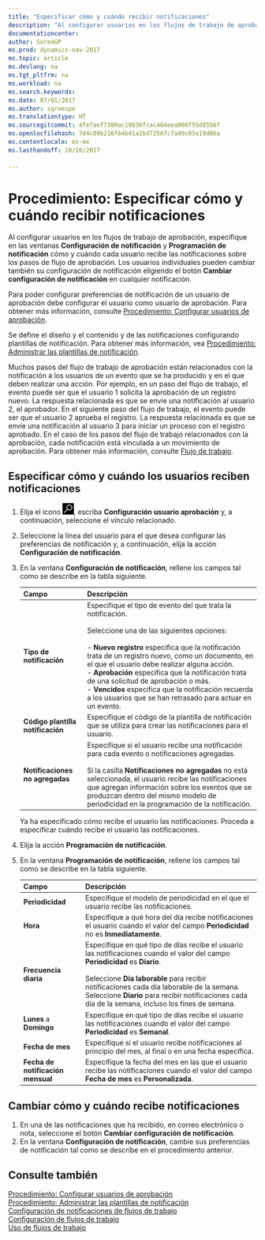 ```yaml
---
title: "Especificar cómo y cuándo recibir notificaciones"
description: "Al configurar usuarios en los flujos de trabajo de aprobación, especifique en las ventanas Configuración de notificación y Programación de notificación cómo y cuándo cada usuario recibe las notificaciones sobre los pasos de flujo de aprobación. Los usuarios individuales pueden cambiar también su configuración de notificación eligiendo el botón Cambiar configuración de notificación en cualquier notificación."
documentationcenter: 
author: SorenGP
ms.prod: dynamics-nav-2017
ms.topic: article
ms.devlang: na
ms.tgt_pltfrm: na
ms.workload: na
ms.search.keywords: 
ms.date: 07/01/2017
ms.author: sgroespe
ms.translationtype: HT
ms.sourcegitcommit: 4fefaef7380ac10836fcac404eea006f55d8556f
ms.openlocfilehash: 7d4c09b216f64b41a1bd72507c7a09c05e19d06a
ms.contentlocale: es-mx
ms.lasthandoff: 10/16/2017

---
```

# <a name="how-to-specify-when-and-how-to-receive-notifications"></a>Procedimiento: Especificar cómo y cuándo recibir notificaciones
Al configurar usuarios en los flujos de trabajo de aprobación, especifique en las ventanas **Configuración de notificación** y **Programación de notificación** cómo y cuándo cada usuario recibe las notificaciones sobre los pasos de flujo de aprobación. Los usuarios individuales pueden cambiar también su configuración de notificación eligiendo el botón **Cambiar configuración de notificación** en cualquier notificación.  

 Para poder configurar preferencias de notificación de un usuario de aprobación debe configurar el usuario como usuario de aprobación. Para obtener más información, consulte [Procedimiento: Configurar usuarios de aprobación](across-how-to-set-up-approval-users.md).  

 Se define el diseño y el contenido y de las notificaciones configurando plantillas de notificación. Para obtener más información, vea [Procedimiento: Administrar las plantillas de notificación](across-how-to-manage-notification-templates.md).  

 Muchos pasos del flujo de trabajo de aprobación están relacionados con la notificación a los usuarios de un evento que se ha producido y en el que deben realizar una acción. Por ejemplo, en un paso del flujo de trabajo, el evento puede ser que el usuario 1 solicita la aprobación de un registro nuevo. La respuesta relacionada es que se envíe una notificación al usuario 2, el aprobador. En el siguiente paso del flujo de trabajo, el evento puede ser que el usuario 2 aprueba el registro. La respuesta relacionada es que se envíe una notificación al usuario 3 para iniciar un proceso con el registro aprobado. En el caso de los pasos del flujo de trabajo relacionados con la aprobación, cada notificación está vinculada a un movimiento de aprobación. Para obtener más información, consulte [Flujo de trabajo](across-workflow.md).  

## <a name="specify-when-and-how-users-receive-notifications"></a>Especificar cómo y cuándo los usuarios reciben notificaciones  

1.  Elija el icono ![Buscar página o informe](media/ui-search/search_small.png "icono Buscar página o informe"), escriba **Configuración usuario aprobación** y, a continuación, seleccione el vínculo relacionado.  
2.  Seleccione la línea del usuario para el que desea configurar las preferencias de notificación y, a continuación, elija la acción **Configuración de notificación**.  
3.  En la ventana **Configuración de notificación**, rellene los campos tal como se describe en la tabla siguiente.  

    |Campo|Descripción|  
    |---------------------------------|---------------------------------------|  
    |**Tipo de notificación**|Especifique el tipo de evento del que trata la notificación.<br /><br /> Seleccione una de las siguientes opciones:<br /><br /> -   **Nuevo registro** especifica que la notificación trata de un registro nuevo, como un documento, en el que el usuario debe realizar alguna acción.<br />-   **Aprobación** especifica que la notificación trata de una solicitud de aprobación o más.<br />-   **Vencidos** especifica que la notificación recuerda a los usuarios que se han retrasado para actuar en un evento.|  
    |**Código plantilla notificación**|Especifique el código de la plantilla de notificación que se utiliza para crear las notificaciones para el usuario.|  
    |**Notificaciones no agregadas**|Especifique si el usuario recibe una notificación para cada evento o notificaciones agregadas.<br /><br /> Si la casilla **Notificaciones no agregadas** no está seleccionada, el usuario recibe las notificaciones que agregan información sobre los eventos que se produzcan dentro del mismo modelo de periodicidad en la programación de la notificación.|  

     Ya ha especificado cómo recibe el usuario las notificaciones. Proceda a especificar cuándo recibe el usuario las notificaciones.  

4.  Elija la acción **Programación de notificación**.  
5.  En la ventana **Programación de notificación**, rellene los campos tal como se describe en la tabla siguiente.  

    |Campo|Descripción|  
    |---------------------------------|---------------------------------------|  
    |**Periodicidad**|Especifique el modelo de periodicidad en el que el usuario recibe las notificaciones.|  
    |**Hora**|Especifique a qué hora del día recibe notificaciones el usuario cuando el valor del campo **Periodicidad** no es **Inmediatamente**.|  
    |**Frecuencia diaria**|Especifique en qué tipo de días recibe el usuario las notificaciones cuando el valor del campo **Periodicidad** es **Diario**.<br /><br /> Seleccione **Día laborable** para recibir notificaciones cada día laborable de la semana. Seleccione **Diario** para recibir notificaciones cada día de la semana, incluso los fines de semana.|  
    |**Lunes** a **Domingo**|Especifique en qué tipo de días recibe el usuario las notificaciones cuando el valor del campo **Periodicidad** es **Semanal**.|  
    |**Fecha de mes**|Especifique si el usuario recibe notificaciones al principio del mes, al final o en una fecha específica.|  
    |**Fecha de notificación mensual**|Especifique la fecha del mes en las que el usuario recibe las notificaciones cuando el valor del campo **Fecha de mes** es **Personalizada**.|  

## <a name="change-when-and-how-you-receive-notifications"></a>Cambiar cómo y cuándo recibe notificaciones  
1.  En una de las notificaciones que ha recibido, en correo electrónico o nota, seleccione el botón **Cambiar configuración de notificación**.  
2.  En la ventana **Configuración de notificación**, cambie sus preferencias de notificación tal como se describe en el procedimiento anterior.  

## <a name="see-also"></a>Consulte también  
 [Procedimiento: Configurar usuarios de aprobación](across-how-to-set-up-approval-users.md)   
 [Procedimiento: Administrar las plantillas de notificación](across-how-to-manage-notification-templates.md)   
 [Configuración de notificaciones de flujos de trabajo](across-setting-up-workflow-notifications.md)   
 [Configuración de flujos de trabajo](across-set-up-workflows.md)   
 [Uso de flujos de trabajo](across-use-workflows.md)

